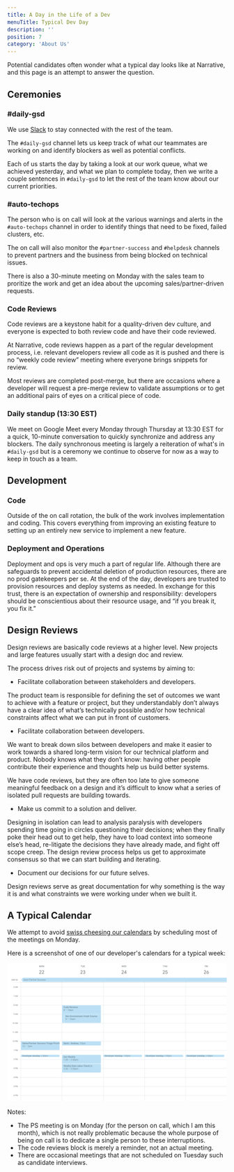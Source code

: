 ```yaml
---
title: A Day in the Life of a Dev
menuTitle: Typical Dev Day
description: ''
position: 7
category: 'About Us'
---
```


Potential candidates often wonder what a typical day looks like at Narrative, and this page is an attempt to answer the
question.

## Ceremonies

### \#daily-gsd

We use [Slack](https://slack.com/) to stay connected with the rest of the team.

The `#daily-gsd` channel lets us keep track of what our teammates are working on and identify blockers as well as
potential conflicts.

Each of us starts the day by taking a look at our work queue, what we achieved yesterday, and what we plan to complete
today, then we write a couple sentences in `#daily-gsd` to let the rest of the team know about our current priorities.

### \#auto-techops

The person who is on call will look at the various warnings and alerts in the `#auto-techops` channel in order to
identify things that need to be fixed, failed clusters, etc.

The on call will also monitor the `#partner-success` and `#helpdesk` channels to prevent partners and the business from
being blocked on technical issues.

There is also a 30-minute meeting on Monday with the sales team to proritize the work and get an idea about the
upcoming sales/partner-driven requests.

### Code Reviews

Code reviews are a keystone habit for a quality-driven dev culture, and everyone is expected to both review code and
have their code reviewed.

At Narrative, code reviews happen as a part of the regular development process, i.e. relevant developers review all code
as it is pushed and there is no “weekly code review” meeting where everyone brings snippets for review.

Most reviews are completed post-merge, but there are occasions where a developer will request a pre-merge review to
validate assumptions or to get an additional pairs of eyes on a critical piece of code.

### Daily standup (13:30 EST)

We meet on Google Meet every Monday through Thursday at 13:30 EST for a quick, 10-minute conversation to quickly
synchronize and address any blockers. The daily synchronous meeting is largely a reiteration of what's in `#daily-gsd`
but is a ceremony we continue to observe for now as a way to keep in touch as a team.

## Development

### Code

Outside of the on call rotation, the bulk of the work involves implementation and coding. This covers everything
from improving an existing feature to setting up an entirely new service to implement a new feature.

### Deployment and Operations

Deployment and ops is very much a part of regular life. Although there are safeguards to prevent accidental deletion of
production resources, there are no prod gatekeepers per se. At the end of the day, developers are trusted to
provision resources and deploy systems as needed. In exchange for this trust, there is an expectation of ownership and
responsibility: developers should be conscientious about their resource usage, and “if you break it, you fix it.”

## Design Reviews

Design reviews are basically code reviews at a higher level. New projects and large features usually start with a design
doc and review.

The process drives risk out of projects and systems by aiming to:

- Facilitate collaboration between stakeholders and developers.

The product team is responsible for defining the set of outcomes we want to achieve with a feature or project, but they
understandably don’t always have a clear idea of what’s technically possible and/or how technical constraints affect
what we can put in front of customers.

- Facilitate collaboration between developers.

We want to break down silos between developers and make it easier to work towards a shared long-term vision for our
technical platform and product. Nobody knows what they don’t know: having other people contribute their experience and
thoughts help us build better systems.

We have code reviews, but they are often too late to give someone meaningful feedback on a design and it’s difficult to
know what a series of isolated pull requests are building towards.

- Make us commit to a solution and deliver.

Designing in isolation can lead to analysis paralysis with developers spending time going in circles questioning their
decisions; when they finally poke their head out to get help, they have to load context into someone else’s head,
re-litigate the decisions they have already made, and fight off scope creep. The design review process helps us get to
approximate consensus so that we can start building and iterating.

- Document our decisions for our future selves.

Design reviews serve as great documentation for why something is the way it is and what constraints we were working
under when we built it.

## A Typical Calendar

We attempt to
avoid [swiss cheesing our calendars](https://thinkingthrough.substack.com/p/stop-swiss-cheesing-your-calendar)
by scheduling most of the meetings on Monday.

Here is a screenshot of one of our developer's calendars for a typical week:

<img src="/typical-calendar.png" alt="typical calendar"/>

Notes:

- The PS meeting is on Monday (for the person on call, which I am this month), which is not really problematic
  because the whole purpose of being on call is to dedicate a single person to these interruptions.
- The code reviews block is merely a reminder, not an actual meeting.
- There are occasional meetings that are not scheduled on Tuesday such as candidate interviews.
